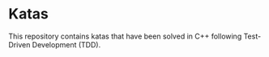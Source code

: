 # Katas

This repository contains katas that have been solved in C++ following Test-Driven Development (TDD).